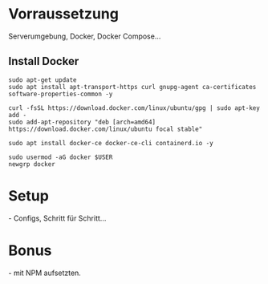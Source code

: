 <h1> Vorraussetzung </h1>

Serverumgebung, Docker, Docker Compose...

<h2> Install Docker </h2>

```
sudo apt-get update
sudo apt install apt-transport-https curl gnupg-agent ca-certificates software-properties-common -y
```
```
curl -fsSL https://download.docker.com/linux/ubuntu/gpg | sudo apt-key add -
sudo add-apt-repository "deb [arch=amd64] https://download.docker.com/linux/ubuntu focal stable"
```
```
sudo apt install docker-ce docker-ce-cli containerd.io -y
```
```
sudo usermod -aG docker $USER
newgrp docker
```

<h1> Setup </h1>
- Configs, Schritt für Schritt...

<h1> Bonus </h1>
- mit NPM aufsetzten.
